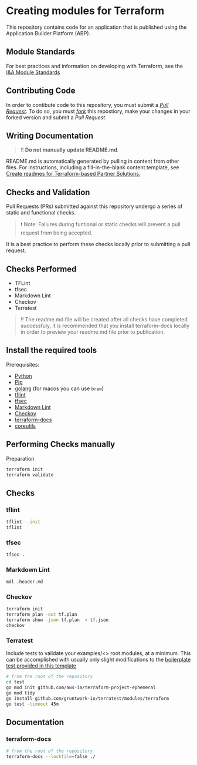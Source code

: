 # Creating modules for Terraform

This repository contains code for an application that is published using the Application Builder Platform (ABP).

## Module Standards

For best practices and information on developing with Terraform, see the [I&A Module Standards](https://aws-ia.github.io/standards-terraform/)

## Contributing Code

In order to contibute code to this repository, you must submit a *[Pull Request](https://docs.github.com/en/pull-requests/collaborating-with-pull-requests/proposing-changes-to-your-work-with-pull-requests/creating-a-pull-request)*. To do so, you must *[fork](https://docs.github.com/en/get-started/quickstart/fork-a-repo)* this repostiory, make your changes in your forked version and submit a *Pull Request*.

## Writing Documentation

> :bangbang: **Do not manually update README.md**.

README.md is automatically generated by pulling in content from other files. For instructions, including a fill-in-the-blank content template, see [Create readmes for Terraform-based Partner Solutions.](https://aws-ia-us-west-2.s3.us-west-2.amazonaws.com/docs/content/index.html#/lessons/8rpYWWL59M7dcS-NsjYmaISUu-L_UqEv)

## Checks and Validation

Pull Requests (PRs) submitted against this repository undergo a series of static and functional checks.

> :exclamation: Note: Failures during funtional or static checks will prevent a pull request from being accepted.

It is a best practice to perform these checks locally prior to submitting a pull request.

## Checks Performed

- TFLint
- tfsec
- Markdown Lint
- Checkov
- Terratest

> :bangbang: The readme.md file will be created after all checks have completed successfuly, it is recommended that you install terraform-docs locally in order to preview your readme.md file prior to publication.

## Install the required tools

Prerequisites:

- [Python](https://docs.python.org/3/using/index.html)
- [Pip](https://pip.pypa.io/en/stable/installation/)
- [golang](https://go.dev/doc/install) (for macos you can use `brew`)
- [tflint](https://github.com/terraform-linters/tflint)
- [tfsec](https://aquasecurity.github.io/tfsec/v1.0.11/)
- [Markdown Lint](https://github.com/markdownlint/markdownlint)
- [Checkov](https://www.checkov.io/2.Basics/Installing%20Checkov.html)
- [terraform-docs](https://github.com/terraform-docs/terraform-docs)
- [coreutils](https://www.gnu.org/software/coreutils/)

## Performing Checks manually

Preparation

```sh
terraform init
terraform validate
```

## Checks

### tflint

```sh
tflint --init
tflint
```

### tfsec

```sh
tfsec .
```

### Markdown Lint

```sh
mdl .header.md
```

### Checkov

```sh
terraform init
terraform plan -out tf.plan
terraform show -json tf.plan  > tf.json
checkov
```

### Terratest

Include tests to validate your examples/<> root modules, at a minimum. This can be accomplished with usually only slight modifications to the [boilerplate test provided in this template](./test/examples\_basic\_test.go)

```sh
# from the root of the repository
cd test
go mod init github.com/aws-ia/terraform-project-ephemeral
go mod tidy
go install github.com/gruntwork-io/terratest/modules/terraform
go test -timeout 45m
```

## Documentation

### terraform-docs

```sh
# from the root of the repository
terraform-docs --lockfile=false ./
```
